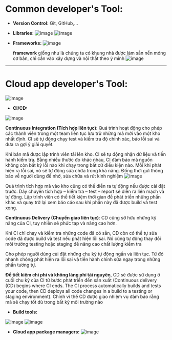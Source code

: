 # **Common developer's Tool:**
  - **Version Control:** Git, GitHub,…
  - **Libraries:** 
![image](https://user-images.githubusercontent.com/43572616/180051412-61148d22-bf6d-42a4-a243-af2c2f97cea8.png)
![image](https://user-images.githubusercontent.com/43572616/180051454-bb4504e5-da38-4dd1-aa0f-553b3212abbc.png)

  - **Frameworks:**
![image](https://user-images.githubusercontent.com/43572616/180051477-7db60a0d-2c03-453c-9bbc-5e674e6ecf9b.png)

    **framework** giống như là chúng ta có khung nhà được làm sẵn nền móng cơ bản, chỉ cần vào xây dựng và nội thất theo ý mình
![image](https://user-images.githubusercontent.com/43572616/180051563-4d516ff3-4dca-4e18-bc09-7ce2304d8605.png)

***
# **Cloud app developer's Tool:**
![image](https://user-images.githubusercontent.com/43572616/180051625-fa21332d-845f-465f-a51e-e7e8b0dc74b0.png)

  - **CI/CD:**

![image](https://user-images.githubusercontent.com/43572616/180051650-a0664973-7f00-4bf4-820e-da9997067a90.png)

   **Continuous Integration (Tích hợp liên tục)**: Quá trình hoạt động cho phép các thành viên trong một team liên tục lưu trữ những mã mới vào một kho nhất định. CI sẽ tự động chạy test và kiểm tra độ chính xác, báo lỗi sai và đưa ra gợi ý giải quyết.

   Khi bản mã được lập trình viên tải lên kho. CI sẽ tự động nhận dữ liệu và tiến hành kiểm tra. Bằng nhiều thước đo khác nhau, CI đảm bảo mã nguồn không còn bất kỳ lỗi nào khi chạy trong bất cứ điều kiện nào. Mỗi khi phát hiện ra lỗi sai, nó sẽ tự động sửa chữa trong khả năng. Đồng thời gửi thông báo về người dùng để nhớ, sửa chữa và rút kinh nghiệm
![image](https://user-images.githubusercontent.com/43572616/180051727-4994c3cc-3802-49d8-bf1c-1141905c66f7.png)

   Quá trình tích hợp mã vào kho cũng có thể diễn ra tự động nếu được cài đặt trước. Dây chuyền tích hợp – kiểm tra – test – report sẽ diễn ra liền mạch và tự động. Lập trình viên có thể tiết kiệm thời gian để phát triển những phần khác và quay trở lại xem báo cáo sau khi phần này đã được build và test xong.


   **Continuous Delivery (Chuyển giao liên tục)**: CD cũng sở hữu những kỹ năng của CI, tuy nhiên sẽ phức tạp và nâng cao hơn. 

  Khi CI chỉ chạy và kiểm tra những code đã có sẵn, CD còn có thể tự sửa code đã được build và test nếu phát hiện lỗi sai. Nó cũng tự động thay đổi môi trường testing hoặc staging để nâng cao chất lượng kiểm tra

  Cho phép người dùng cài đặt những chu kỳ tự động ngắn và liên tục. Từ đó nhanh chóng phát hiện ra lỗi sai và tiến hành chỉnh sửa ngay trong những phần tương tự.



   **Để tiết kiệm chi phí và không lãng phí tài nguyên**, CD sẽ được sử dụng ở cuối chu kỳ của CI từ bước phát triển đến sản xuất (Continuous delivery (CD) begins where CI ends. The CI process automatically builds and tests your code, then CD deploys all code changes in a build to a testing or staging environment). Chính vì thế CD được giao nhiệm vụ đảm bảo rằng mã sẽ chạy tốt dù trong bất kỳ môi trường nào


- **Build tools:**

![image](https://user-images.githubusercontent.com/43572616/180051915-edf9b2f4-4127-4601-947e-501be593d78a.png)
![image](https://user-images.githubusercontent.com/43572616/180051934-afe3211d-1462-4238-93c2-558dfdb55d4e.png)



- **Cloud app package managers:**
![image](https://user-images.githubusercontent.com/43572616/180051966-3f3f5eb5-d7bb-49a2-a755-34e748f0a6a0.png)


